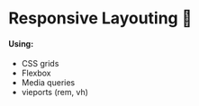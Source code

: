 # Responsive Layouting :rocket:

#### Using:
* CSS grids
* Flexbox 
* Media queries
* vieports (rem, vh)
